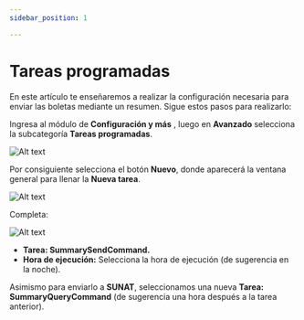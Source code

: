 ```yaml
---
sidebar_position: 1

---
```

# Tareas programadas

En este artículo te enseñaremos a realizar la configuración necesaria para enviar las boletas mediante un resumen. Sigue estos pasos para realizarlo:

Ingresa al módulo de **Configuración y más** , luego en **Avanzado** selecciona la subcategoría **Tareas programadas**.

![Alt text](img/Tareaprogramada1.jpg)

Por consiguiente selecciona el botón **Nuevo**, donde aparecerá la ventana general para llenar la **Nueva tarea**.

![Alt text](img/Tareaprogramada2.jpg)

Completa:

![Alt text](img/Tareaprogramada3.jpg)

* **Tarea: SummarySendCommand.**
* **Hora de ejecución:** Selecciona la hora de ejecución (de sugerencia en la noche).

Asimismo para enviarlo a **SUNAT**, seleccionamos una nueva **Tarea: SummaryQueryCommand** (de sugerencia una hora después a la tarea anterior).
